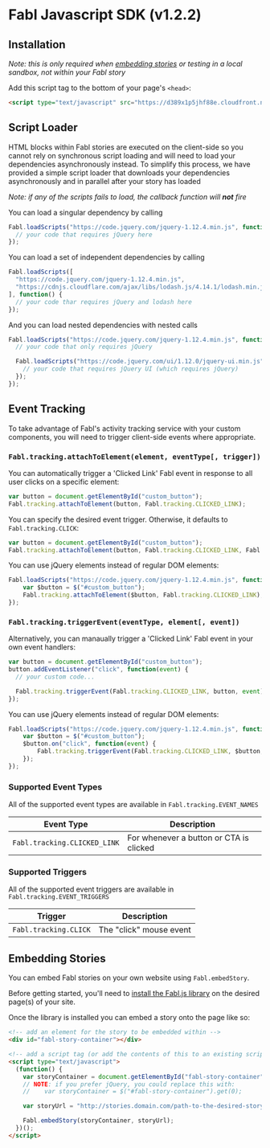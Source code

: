 # Fabl Javascript SDK (v1.2.2)

## Installation

*Note: this is only required when [embedding stories](#embedding-stories) or testing in a local sandbox, not within your Fabl story*

Add this script tag to the bottom of your page's `<head>`:

```html
<script type="text/javascript" src="https://d389x1p5jhf88e.cloudfront.net/v1.2.2/fabl.min.js"></script>
```

## Script Loader

HTML blocks within Fabl stories are executed on the client-side so you cannot rely on synchronous script loading and will need to load your dependencies asynchronously instead. To simplify this process, we have provided a simple script loader that downloads your dependencies asynchronously and in parallel after your story has loaded

*Note: if any of the scripts fails to load, the callback function will* ***not*** *fire*

You can load a singular dependency by calling

```javascript
Fabl.loadScripts("https://code.jquery.com/jquery-1.12.4.min.js", function() {
  // your code that requires jQuery here
});
```

You can load a set of independent dependencies by calling

```javascript
Fabl.loadScripts([
  "https://code.jquery.com/jquery-1.12.4.min.js",
  "https://cdnjs.cloudflare.com/ajax/libs/lodash.js/4.14.1/lodash.min.js"
], function() {
  // your code thar requires jQuery and lodash here
});
```

And you can load nested dependencies with nested calls

```javascript
Fabl.loadScripts("https://code.jquery.com/jquery-1.12.4.min.js", function() {
  // your code that only requires jQuery

  Fabl.loadScripts("https://code.jquery.com/ui/1.12.0/jquery-ui.min.js", function() {
    // your code that requires jQuery UI (which requires jQuery)
  });
});
```

## Event Tracking

To take advantage of Fabl's activity tracking service with your custom components, you will need to trigger client-side events where appropriate.

### `Fabl.tracking.attachToElement(element, eventType[, trigger])`

You can automatically trigger a 'Clicked Link' Fabl event in response to all user clicks on a specific element:

```javascript
var button = document.getElementById("custom_button");
Fabl.tracking.attachToElement(button, Fabl.tracking.CLICKED_LINK);
```

You can specify the desired event trigger. Otherwise, it defaults to `Fabl.tracking.CLICK`:

```javascript
var button = document.getElementById("custom_button");
Fabl.tracking.attachToElement(button, Fabl.tracking.CLICKED_LINK, Fabl.tracking.CLICK);
```

You can use jQuery elements instead of regular DOM elements:

```javascript
Fabl.loadScripts("https://code.jquery.com/jquery-1.12.4.min.js", function() {
    var $button = $("#custom_button");
    Fabl.tracking.attachToElement($button, Fabl.tracking.CLICKED_LINK);
});
```

### `Fabl.tracking.triggerEvent(eventType, element[, event])`

Alternatively, you can manaually trigger a 'Clicked Link' Fabl event in your own event handlers:

```javascript
var button = document.getElementById("custom_button");
button.addEventListener("click", function(event) {
  // your custom code...

  Fabl.tracking.triggerEvent(Fabl.tracking.CLICKED_LINK, button, event);
});
```

You can use jQuery elements instead of regular DOM elements:

```javascript
Fabl.loadScripts("https://code.jquery.com/jquery-1.12.4.min.js", function() {
    var $button = $("#custom_button");
    $button.on("click", function(event) {
        Fabl.tracking.triggerEvent(Fabl.tracking.CLICKED_LINK, $button, event);
    });
});
```

### Supported Event Types

All of the supported event types are available in `Fabl.tracking.EVENT_NAMES`

| Event Type                             | Description                                       |
| -------------------------------------- | ------------------------------------------------- |
| `Fabl.tracking.CLICKED_LINK`           | For whenever a button or CTA is clicked           |

### Supported Triggers

All of the supported event triggers are available in `Fabl.tracking.EVENT_TRIGGERS`

| Trigger                                | Description                                       |
| -------------------------------------- | ------------------------------------------------- |
| `Fabl.tracking.CLICK`                  | The "click" mouse event                           |


## Embedding Stories

You can embed Fabl stories on your own website using `Fabl.embedStory`.

Before getting started, you'll need to [install the Fabl.js library](#installation) on the desired page(s) of your site.

Once the library is installed you can embed a story onto the page like so:
```html
<!-- add an element for the story to be embedded within -->
<div id="fabl-story-container"></div>

<!-- add a script tag (or add the contents of this to an existing script) -->
<script type="text/javascript">
  (function() {
    var storyContainer = document.getElementById("fabl-story-container");
    // NOTE: if you prefer jQuery, you could replace this with:
    //    var storyContainer = $("#fabl-story-container").get(0);

    var storyUrl = "http://stories.domain.com/path-to-the-desired-story";

    Fabl.embedStory(storyContainer, storyUrl);
  })();
</script>
```
